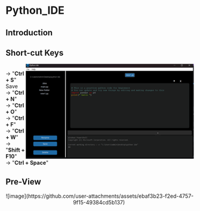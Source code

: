 # Python_IDE

## Introduction

## Short-cut Keys

<img align="right" src="image.png" width=450>
<br>
  -> "<b>Ctrl + S</b>" Save<br>
  -> "<b>Ctrl + N</b>"<br>
  -> "<b>Ctrl + O</b>"<br>
  -> "<b>Ctrl + F</b>"<br>
  -> "<b>Ctrl + W</b>"<br>
  -> "<b>Shift + F10</b>"<br>
  -> "<b>Ctrl + Space</b>"<br>

## Pre-View
<p align="center">
![image](https://github.com/user-attachments/assets/ebaf3b23-f2ed-4757-9f15-49384cd5b137)

  <img src="" width=450>

</p>
